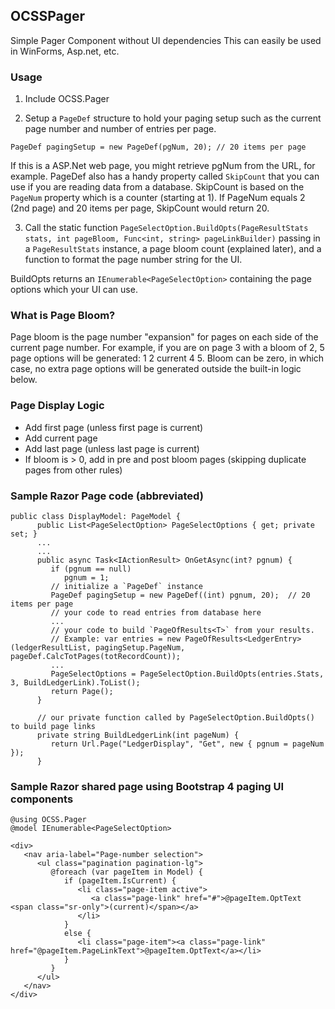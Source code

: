 ## OCSSPager
Simple Pager Component without UI dependencies
This can easily be used in WinForms, Asp.net, etc.

### Usage

1) Include OCSS.Pager

2) Setup a `PageDef` structure to hold your paging setup such as the current page number and number of entries per page.
```
PageDef pagingSetup = new PageDef(pgNum, 20); // 20 items per page
```
If this is a ASP.Net web page, you might retrieve pgNum from the URL, for example.
PageDef also has a handy property called `SkipCount` that you can use if you are reading data from a database.
SkipCount is based on the `PageNum` property which is a counter (starting at 1). 
If PageNum equals 2 (2nd page) and 20 items per page, SkipCount would return 20.

3) Call the static function `PageSelectOption.BuildOpts(PageResultStats stats, int pageBloom, Func<int, string> pageLinkBuilder)` passing 
in a `PageResultStats` instance, a page bloom count (explained later), and a function to format the page number string for the UI.

BuildOpts returns an `IEnumerable<PageSelectOption>` containing the page options which your UI can use.

### What is Page Bloom?
Page bloom is the page number "expansion" for pages on each side of the current page number.
For example, if you are on page 3 with a bloom of 2, 5 page options will be generated: 1 2 current 4 5.
Bloom can be zero, in which case, no extra page options will be generated outside the built-in logic below.

### Page Display Logic
- Add first page (unless first page is current)
- Add current page
- Add last page (unless last page is current)
- If bloom is > 0, add in pre and post bloom pages (skipping duplicate pages from other rules)

### Sample Razor Page code (abbreviated)
```
public class DisplayModel: PageModel {
      public List<PageSelectOption> PageSelectOptions { get; private set; }
      ...
      ...
      public async Task<IActionResult> OnGetAsync(int? pgnum) {
         if (pgnum == null)
            pgnum = 1;
         // initialize a `PageDef` instance
         PageDef pagingSetup = new PageDef((int) pgnum, 20);  // 20 items per page
         // your code to read entries from database here
         ...
         // your code to build `PageOfResults<T>` from your results.
         // Example: var entries = new PageOfResults<LedgerEntry>(ledgerResultList, pagingSetup.PageNum, pageDef.CalcTotPages(totRecordCount));
         ...
         PageSelectOptions = PageSelectOption.BuildOpts(entries.Stats, 3, BuildLedgerLink).ToList();
         return Page();
      }

      // our private function called by PageSelectOption.BuildOpts() to build page links
      private string BuildLedgerLink(int pageNum) {
         return Url.Page("LedgerDisplay", "Get", new { pgnum = pageNum });
      }
```

### Sample Razor shared page using Bootstrap 4 paging UI components
```
@using OCSS.Pager
@model IEnumerable<PageSelectOption>

<div>
   <nav aria-label="Page-number selection">
      <ul class="pagination pagination-lg">
         @foreach (var pageItem in Model) {
            if (pageItem.IsCurrent) {
               <li class="page-item active">
                  <a class="page-link" href="#">@pageItem.OptText <span class="sr-only">(current)</span></a>
               </li>
            }
            else {
               <li class="page-item"><a class="page-link" href="@pageItem.PageLinkText">@pageItem.OptText</a></li>
            }
         }
      </ul>
   </nav>
</div>
```
